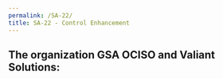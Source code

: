 ```yaml
---
permalink: /SA-22/
title: SA-22 - Control Enhancement
---
```

## The organization GSA OCISO and Valiant Solutions&colon;
